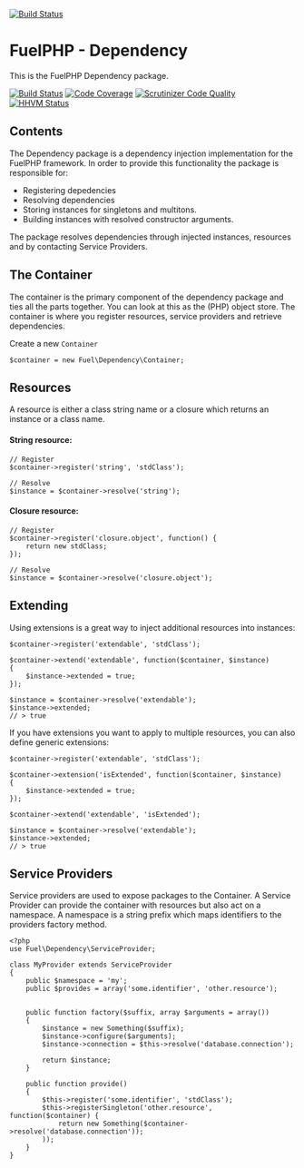[![Build Status](https://travis-ci.org/fuelphp/dependency.png?branch=master)](https://travis-ci.org/fuelphp/dependency)

# FuelPHP - Dependency

This is the FuelPHP Dependency package.

[![Build Status](https://travis-ci.org/fuelphp/dependency.svg?branch=master)](https://travis-ci.org/fuelphp/dependency)
[![Code Coverage](https://scrutinizer-ci.com/g/fuelphp/dependency/badges/coverage.png?b=master)](https://scrutinizer-ci.com/g/fuelphp/dependency/?branch=master)
[![Scrutinizer Code Quality](https://scrutinizer-ci.com/g/fuelphp/dependency/badges/quality-score.png?b=master)](https://scrutinizer-ci.com/g/fuelphp/dependency/?branch=master)
[![HHVM Status](http://hhvm.h4cc.de/badge/fuelphp/dependency.svg)](http://hhvm.h4cc.de/package/fuelphp/dependency)

## Contents

The Dependency package is a dependency injection implementation for the FuelPHP framework. In order to provide this functionality the package is responsible for:

* Registering depedencies
* Resolving dependencies
* Storing instances for singletons and multitons.
* Building instances with resolved constructor arguments.

The package resolves dependencies through injected instances, resources and by contacting Service Providers.

## The Container

The container is the primary component of the dependency package and ties all the parts together. You can look at this as the (PHP) object store. The container is where you register resources, service providers and retrieve dependencies.

Create a new `Container`

```
$container = new Fuel\Dependency\Container;
```

## Resources

A resource is either a class string name or a closure which returns an instance or a class name.

#### String resource:

```
// Register
$container->register('string', 'stdClass');

// Resolve
$instance = $container->resolve('string');
```

#### Closure resource:

```
// Register
$container->register('closure.object', function() {
	return new stdClass;
});

// Resolve
$instance = $container->resolve('closure.object');
```

## Extending

Using extensions is a great way to inject additional resources into instances:

```
$container->register('extendable', 'stdClass');

$container->extend('extendable', function($container, $instance)
{
	$instance->extended = true;
});

$instance = $container->resolve('extendable');
$instance->extended;
// > true
```

If you have extensions you want to apply to multiple resources, you can also define generic extensions:

```
$container->register('extendable', 'stdClass');

$container->extension('isExtended', function($container, $instance)
{
	$instance->extended = true;
});

$container->extend('extendable', 'isExtended');

$instance = $container->resolve('extendable');
$instance->extended;
// > true
```

## Service Providers

Service providers are used to expose packages to the Container. A Service
Provider can provide the container with resources but also act on a namespace.
A namespace is a string prefix which maps identifiers to the providers factory method.

```
<?php
use Fuel\Dependency\ServiceProvider;

class MyProvider extends ServiceProvider
{
	public $namespace = 'my';
	public $provides = array('some.identifier', 'other.resource');


	public function factory($suffix, array $arguments = array())
	{
		$instance = new Something($suffix);
		$instance->configure($arguments);
		$instance->connection = $this->resolve('database.connection');

		return $instance;
	}

	public function provide()
	{
		$this->register('some.identifier', 'stdClass');
		$this->registerSingleton('other.resource', function($container) {
			return new Something($container->resolve('database.connection'));
		));
	}
}
```
